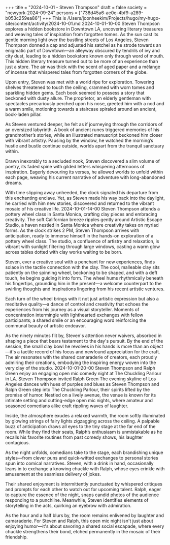+++
title = "2024-10-01 - Steven Thompson"
draft = false
society = "newyork-2024-09-24"
persons = ["738d45a6-ae0e-4bf9-a289-b053c259ea86"]
+++
This is /Users/joonheekim/Projects/hugo/my-hugo-site/content/activity/2024-10-01.md
2024-10-01-10-00
Steven Thompson explores a hidden bookstore in Downtown LA, uncovering literary treasures and weaving tales of inspiration from forgotten tomes.
As the sun cast its gentle morning light over the bustling streets of Los Angeles, Steven Thompson donned a cap and adjusted his satchel as he strode towards an enigmatic part of Downtown—an alleyway obscured by tendrils of ivy and city dust, leading to a hidden bookstore known only through word of mouth. This hidden literary treasure turned out to be more of an experience than just a store. The air was thick with the scent of aged paper and a mélange of incense that whispered tales from forgotten corners of the globe.

Upon entry, Steven was met with a world ripe for exploration. Towering shelves threatened to touch the ceiling, crammed with worn tomes and sparkling hidden gems. Each book seemed to possess a story that beckoned with dusty allure. The proprietor, an elderly gentleman with spectacles precariously perched upon his nose, greeted him with a nod and a warm smile, motioning towards a staircase spiraled around an ancient, book-laden pillar.

As Steven ventured deeper, he felt as if journeying through the corridors of an oversized labyrinth. A book of ancient runes triggered memories of his grandmother’s stories, while an illustrated manuscript beckoned him closer with vibrant artistry. Pausing by the window, he watched the morning’s hustle and bustle continue outside, worlds apart from the tranquil sanctuary within.

Drawn inexorably to a secluded nook, Steven discovered a slim volume of poetry, its faded spine with gilded letters whispering afternoons of inspiration. Eagerly devouring its verses, he allowed worlds to unfold within each page, weaving his current narrative of adventure with long-abandoned dreams.

With time slipping away unheeded, the clock signaled his departure from this enchanting enclave. Yet, as Steven made his way back into the daylight, he carried with him new stories, discovered and returned to the vibrant mosaic of his creative life.
2024-10-01-14-00
Steven Thompson attends a pottery wheel class in Santa Monica, crafting clay pieces and embracing creativity.
The soft Californian breeze ripples gently around Artistic Escape Studio, a haven nestled in Santa Monica where creativity takes on myriad forms. As the clock strikes 2 PM, Steven Thompson arrives with anticipation, ready to immerse himself in the hands-on exploration of a pottery wheel class. The studio, a confluence of artistry and relaxation, is vibrant with sunlight filtering through large windows, casting a warm glow across tables dotted with clay works waiting to be born.

Steven, ever a creative soul with a penchant for new experiences, finds solace in the tactile connection with the clay. The cool, malleable clay sits patiently on the spinning wheel, beckoning to be shaped, and with a deft touch, he begins guiding it into form. The wheel hums rhythmically beneath his fingertips, grounding him in the present—a welcome counterpart to the swirling thoughts and inspirations lingering from his recent artistic ventures.

Each turn of the wheel brings with it not just artistic expression but also a meditative quality—a dance of control and creativity that echoes the experiences from his journey as a visual storyteller. Moments of concentration intermingle with lighthearted exchanges with fellow participants; a shared smile or an encouraging word reinforcing the communal beauty of artistic endeavor.

As the ninety minutes flit by, Steven's attention never waivers, absorbed in shaping a piece that bears testament to the day's pursuit. By the end of the session, the small clay bowl he revolves in his hands is more than an object—it's a tactile record of his focus and newfound appreciation for the craft. The air resonates with the shared camaraderie of creators, each proudly admiring their creations, embodying the inspiring energy woven into the very clay of the studio.
2024-10-01-20-00
Steven Thompson and Ralph Green enjoy an engaging open mic comedy night at The Chuckling Parlour in LA.
Steven Thompson invited Ralph Green
The evening skyline of Los Angeles dances with hues of purples and blues as Steven Thompson and Ralph Green step into The Chuckling Parlour, their spirits lifted by the promise of humor. Nestled on a lively avenue, the venue is known for its intimate setting and cutting-edge open mic nights, where amateur and seasoned comedians alike craft rippling waves of laughter.

Inside, the atmosphere exudes a relaxed warmth, the room softly illuminated by glowing strings of fairy lights zigzagging across the ceiling. A palpable buzz of anticipation draws all eyes to the tiny stage at the far end of the room. While they find their seats, Ralph’s enthusiasm is unmistakable as he recalls his favorite routines from past comedy shows, his laughter contagious.

As the night unfolds, comedians take to the stage, each brandishing unique styles—from clever puns and quick-witted exchanges to personal stories spun into comical narratives. Steven, with a drink in hand, occasionally leans in to exchange a knowing chuckle with Ralph, whose eyes crinkle with amusement at the seamless delivery of jokes.

Their shared enjoyment is intermittently punctuated by whispered critiques and prompts for each other to watch out for upcoming talent. Ralph, eager to capture the essence of the night, snaps candid photos of the audience responding to a punchline. Meanwhile, Steven identifies elements of storytelling in the acts, quirking an eyebrow with admiration.

As the hour and a half blurs by, the room remains enlivened by laughter and camaraderie. For Steven and Ralph, this open mic night isn't just about enjoying humor—it's about savoring a shared social escapade, where every chuckle strengthens their bond, etched permanently in the mosaic of their friendship.
